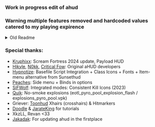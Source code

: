 ### Work in progress edit of ahud

### Warning multiple features removed and hardcoded values catered to my playing expirence

<details>
<summary>Old Readme</summary>

## AHUD WITH MODERN FEATURES │ [SCREENSHOTS](https://imgur.com/gallery/ahud-cc-9npCWPa)  
![ahud](https://i.imgur.com/9sxJ95b.png)  
**[SCREENSHOTS](https://imgur.com/gallery/ahud-cc-9npCWPa)**  
**[AHUD-CC WIKI](https://github.com/jakadak/ahud-cc/wiki)**  

### Modern update for Ahud
- Support for more gamemodes (Payload, Bosses, Player destruction, Robot destruction,...)
- HUD Customizations Menu (Scoreboard, Ubercharge meter, Streamer mode, Chat,...)
- Community servers features (Play categories, special buttons)
- Live improving features (Custom binds in option, Wiki for adding custom [Crosshair](https://github.com/jakadak/ahud-cc/wiki/Crosshair) & [Hitmarker](https://github.com/jakadak/ahud-cc/wiki/Hitmarker).
- Live improving mods (No-smoke exposions, Consistent kill icons, Closed captions, Extended fonts)
- 16:9, 16:10, and 4:3 support

Have a lovely day, au revoir!  
***

[Installation](https://github.com/jakadak/ahud-cc/wiki/Installation)  
[Extra customizations](https://github.com/jakadak/ahud-cc/wiki/Customization)  
[Report bugs here](https://github.com/jakadak/ahud-cc/issues/new/choose)
* **Windows**: Yes  
  * 4:3 - 1024×768 and above  
  * 16:9 - 1280x720 and above  
  * 16:10 -  1280x800 and above  
* **Linux**: ?  
* **Mac**: ?  
* **Console**: ?
***
  
[HUDS.TF](https://tf2huds.dev/hud/ahud-cc)   │   [CONFIG HUDS](https://comfig.app/huds/page/ahud-cc/)   │   [GAMEBANA](https://gamebanana.com/mods/530465)   │   [GITHUB](https://github.com/jakadak/ahud-cc)

</details>

### Special thanks:
- [Kruphixx](https://github.com/Kruphixx): Scream Fortress 2024 update, Payload HUD
- [Hikyle](https://github.com/Hikyle), [N0kk](https://github.com/N0kk), [Critical Fow](https://github.com/CriticalFlaw): Original aHUD developers  
- [Hypnotize](https://github.com/Hypnootize): Basefile Script Integration + Class Icons + Fonts + Item-menu alternative from Sunsethud  
- [Peaches](https://github.com/PapaPeach): Side menu + Binds in options  
- [SiFWolf](https://gamebanana.com/members/1417462): Integrated modes: Consistent Kill Icons (2023)  
- [Quik](https://www.teamfortress.tv/user/Quik): No-smoke explosions (eotl_pyro_pool_explosion_flash / explosions_pyro_pool.vpk)  
- Griever: [Toonhud](https://steamcommunity.com/id/griiver/) Xhairs (crosshairs) & Hitmarkers  
- [Doodle](https://doodlesstuff.com/?p=tf2hud) & [JarateKing](https://github.com/JarateKing) for tutorials
- XkzLL, Revan <33  
- [Jakadak](https://github.com/jakadak/ahud-cc): For updating ahud in the firstplace
